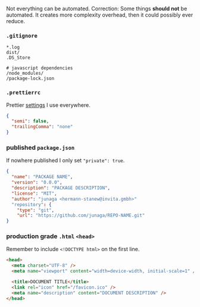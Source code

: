 Not everything can be automated. Correction: Some things **should not** be automated. It creates more complexity overhead, then it could possibly ever reduce.

### `.gitignore`

```ignore
*.log
dist/
.DS_Store

# javascript dependencies
/node_modules/
/package-lock.json
```

### `.prettierrc`

Prettier [settings](https://invita.link/prettier-playground) I use everywhere.

```json
{
  "semi": false,
  "trailingComma": "none"
}
```

### published `package.json`

If nowhere published I only set `"private": true`.

```json
{
  "name": "PACKAGE NAME",
  "version": "0.0.0",
  "description": "PACKAGE DESCRIPTION",
  "license": "MIT",
  "author": "junaga <hermann-stanew@invita.gmbh>"
  "repository": {
    "type": "git",
    "url": "https://github.com/junaga/REPO-NAME.git"
}
```

### production grade `.html` `<head>`

Remember to include `<!DOCTYPE html>` on the first line.

```html
<head>
  <meta charset="UTF-8" />
  <meta name="viewport" content="width=device-width, initial-scale=1" />

  <title>DOCUMENT TITLE</title>
  <link rel="icon" href="/favicon.ico" />
  <meta name="description" content="DOCUMENT DESCRIPTION" />
</head>
```
